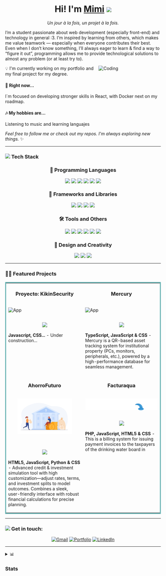 <h1 align="center">Hi! I'm <a href="">Mimi</a> <img src="https://raw.githubusercontent.com/nixin72/nixin72/master/wave.gif" width="50px"></img></h1>


<p align="center"><em>Un jour à la fois, un projet à la fois.</em></p>

I’m a student passionate about web development (especially front-end) and technology in general :3.
I’m inspired by learning from others, which makes me value teamwork — especially when everyone contributes their best.
Even when I don’t know something, I’ll always eager to learn & find a way to “figure it out”, programming allows me to provide technological solutions to almost any problem (or at least try to). 

<img align="right" alt="Coding" width="40%" src="https://i.pinimg.com/originals/f9/57/6f/f9576fca9fc8ef79976a1d6327bbe9ae.gif">

💡 I'm currently working on my portfolio and my final project for my degree.

#### 🌱 Right now...
I`m focused on developing stronger skills in React, with Docker next on my roadmap.

#### 🎶 My hobbies are...
Listening to music and learning languajes 

_Feel free to follow me or check out my repos. I'm always exploring new things._ ✨

---
<h3> <img src="https://media2.giphy.com/media/QssGEmpkyEOhBCb7e1/giphy.gif?cid=ecf05e47a0n3gi1bfqntqmob8g9aid1oyj2wr3ds3mg700bl&rid=giphy.gif" width="20px"> Tech Stack </h2>
<div align="center">


### 🧠 Programming Languages
<p align="center">
  <img src="https://img.shields.io/badge/javascript-%23323330.svg?style=for-the-badge&logo=javascript&logoColor=%23F7DF1E" />
  <img src="https://img.shields.io/badge/typescript-%23007ACC.svg?style=for-the-badge&logo=typescript&logoColor=white" />
  <img src="https://img.shields.io/badge/php-%23777BB4.svg?style=for-the-badge&logo=php&logoColor=white" />
  <img src="https://img.shields.io/badge/kotlin-%237F52FF.svg?style=for-the-badge&logo=kotlin&logoColor=white" />
  <img src="https://img.shields.io/badge/java-%23ED8B00.svg?style=for-the-badge&logo=openjdk&logoColor=white" />
  <img src="https://img.shields.io/badge/html5-%23E34F26.svg?style=for-the-badge&logo=html5&logoColor=white" />
</p>

### 🧩 Frameworks and Libraries
<p align="center">
  <img src="https://img.shields.io/badge/angular-%23DD0031.svg?style=for-the-badge&logo=angular&logoColor=white" />
  <img src="https://img.shields.io/badge/react-%2320232a.svg?style=for-the-badge&logo=react&logoColor=%2361DAFB" />
  <img src="https://img.shields.io/badge/Ionic-%233880FF.svg?style=for-the-badge&logo=Ionic&logoColor=white" />
  <img src="https://img.shields.io/badge/Filament-FFAA00?style=for-the-badge&logoColor=%23000000" />
</p>

<!--
### 🗄️ Databases
<p align="center">
  <img src="https://img.shields.io/badge/Microsoft%20SQL%20Server-CC2927?style=for-the-badge&logo=microsoft%20sql%20server&logoColor=white" />
  <img src="https://img.shields.io/badge/mysql-4479A1.svg?style=for-the-badge&logo=mysql&logoColor=white" />
  <img src="https://img.shields.io/badge/sqlite-%2307405e.svg?style=for-the-badge&logo=sqlite&logoColor=white" />
  <img src="https://img.shields.io/badge/MongoDB-%234ea94b.svg?style=for-the-badge&logo=mongodb&logoColor=white" />
</p>
-->

### 🛠️ Tools and Others
<p align="center">
  <img src="https://img.shields.io/badge/git-%23F05033.svg?style=for-the-badge&logo=git&logoColor=white" />
  <img src="https://img.shields.io/badge/github-%23121011.svg?style=for-the-badge&logo=github&logoColor=white" />
  <img src="https://img.shields.io/badge/gitlab-%23181717.svg?style=for-the-badge&logo=gitlab&logoColor=white" />
  <img src="https://img.shields.io/badge/Notion-%23000000.svg?style=for-the-badge&logo=notion&logoColor=white" />
  <img src="https://img.shields.io/badge/Postman-FF6C37?style=for-the-badge&logo=postman&logoColor=white" />
  <img src="https://img.shields.io/badge/power_bi-F2C811?style=for-the-badge&logo=powerbi&logoColor=black" />
</p>

### 🎨 Design and Creativity
<p align="center">
  <img src="https://img.shields.io/badge/Adobe%20Lightroom-31A8FF.svg?style=for-the-badge&logo=Adobe%20Lightroom&logoColor=white" />
  <img src="https://img.shields.io/badge/Adobe%20XD-470137?style=for-the-badge&logo=Adobe%20XD&logoColor=#FF61F6" />
  <img src="https://img.shields.io/badge/Canva-%2300C4CC.svg?style=for-the-badge&logo=Canva&logoColor=white" />
</p>

</div>

---
### 🧑‍💻 Featured Projects
<table bordercolor="#66b2b2">
  
  <tr>
    <td width="50%" valign="top">
      <h3 align="center">Proyecto: KikinSecurity</h3>
        <br />
        <!-- <a target="_blank" href=""> -->
            <img src="images/img.jpg" width="100%" alt="App"/>
        </a>
        <br />
        <p align="center">
          <br>
  <a href="https://github.com/TMPixel/kikinsecurity" target="https://github.com/TMPixel/kikinsecurity">
    <img src="https://img.shields.io/static/v1?label=|&message=REPO&color=f&style=plastic&logo=github&logo-color=white"/>
  </a> 
  <!-- 
  <a href="http://nftportalbyrahul.netlify.app" target="_blank">
    <img src="https://img.shields.io/static/v1?label=|&message=WEBSITE&color=cdf998&style=plastic&logo=wordpress&logo-color=white"/>
  </a>
  -->
      </p>
        <p><strong>Javascript, CSS...</strong> - Under construction...</p>
    </td>
    <td width="50%" valign="top">
      <h3 align="center">Mercury</h3>
        <br />
        <!-- <a target="_blank" href=""> -->
            <img src="images/Mercury.jpg" width="100%" alt="App"/>
        </a>
        <br />
        <p align="center">
          <br>
  <a href="https://github.com/SebasTix02/Mercury" target="[_blank](https://github.com/SebasTix02/Mercury)">
    <img src="https://img.shields.io/static/v1?label=|&message=REPO&color=f&style=plastic&logo=github&logo-color=white"/>
  </a> 
  <!-- 
  <a href="http://nftportalbyrahul.netlify.app" target="_blank">
    <img src="https://img.shields.io/static/v1?label=|&message=WEBSITE&color=cdf998&style=plastic&logo=wordpress&logo-color=white"/>
  </a>
  -->
      </p>
        <p><strong>TypeScript, JavaScript & CSS</strong> - Mercury is a QR-based asset tracking system for institutional property (PCs, monitors, peripherals, etc.), powered by a high-performance database for seamless management.</p>
    </td>
  </tr>
  <tr>
    <td width="50%" valign="top">
      <h3 align="center">AhorroFuturo</h3>
        <br />
        <!-- <a target="_blank" href=""> -->
            <div align="center">
              <img src="https://github.com/ChrisitanLP/AhorroFuturo/blob/main/static/assets/img/Banners/first_banner.png?raw=true" width="75%" alt="App" />
            </div>
        </a>
        <br />
        <p align="center">
          <br>
  <a href="https://github.com/ChrisitanLP/AhorroFuturo" target="https://github.com/ChrisitanLP/AhorroFuturo">
    <img src="https://img.shields.io/static/v1?label=|&message=REPO&color=f&style=plastic&logo=github&logo-color=white"/>
  </a> 
  <!-- 
  <a href="http://nftportalbyrahul.netlify.app" target="_blank">
    <img src="https://img.shields.io/static/v1?label=|&message=WEBSITE&color=cdf998&style=plastic&logo=wordpress&logo-color=white"/>
  </a>
  -->
      </p>
        <p><strong>HTML5, JavaScript, Python & CSS</strong> -  Advanced credit & investment simulation tool with high customization—adjust rates, terms, and investment splits to model outcomes. Combines a sleek, user-friendly interface with robust financial calculations for precise planning.</p>
    </td>
    <td width="50%" valign="top">
      <h3 align="center">Facturaqua</h3>
        <br />
        <!-- <a target="_blank" href=""> -->
            <img src="https://github.com/Dionisio202/Junta_Agua/blob/main/public/img/Logo3@3x.png?raw=true" width="100%" alt="App"/>
        </a>
        <br />
        <p align="center">
          <br>
  <a href="https://github.com/Dionisio202/Junta_Agua" target="https://github.com/Dionisio202/Junta_Agua">
    <img src="https://img.shields.io/static/v1?label=|&message=REPO&color=f&style=plastic&logo=github&logo-color=white"/>
  </a> 
  <!-- 
  <a href="http://nftportalbyrahul.netlify.app" target="_blank">
    <img src="https://img.shields.io/static/v1?label=|&message=WEBSITE&color=cdf998&style=plastic&logo=wordpress&logo-color=white"/>
  </a>
  -->
      </p>
        <p><strong>PHP, JavaScript, HTML5 & CSS</strong> - This is a billing system for issuing payment invoices to the taxpayers of the drinking water board in</p>
    </td>
  </tr>
</table>

---

<h3> <img src='https://raw.githubusercontent.com/ShahriarShafin/ShahriarShafin/main/Assets/handshake.gif' width="50px"> Get in touch: </h3>
<div align="center">
  <a href="mailto:tamiaofv@gmail.com?subject=Hello%20UserName"><img src="https://img.shields.io/badge/gmail-%23D14836.svg?&style=for-the-badge&logo=gmail&logoColor=white" alt="Gmail" height="25" /></a>
  <a href="" target="_blank"><img src="https://img.shields.io/badge/portfolio-%2324292e.svg?&style=for-the-badge&logo=pfsense&logoColor=white&logoSize=30" alt="Portfolio" height="25" /></a>
  <a href="https://www.linkedin.com/in/tamia-maliza-a05aa7346/"><img src="https://img.shields.io/badge/linkedin-%230077B5.svg?&style=for-the-badge&logo=linkedin&logoColor=white" alt="LinkedIn" height="25" /></a>
</div>

---
<details>
<summary> 📊<h3>Stats</h3> </summary>
<p align="center">
  <img src="https://github-readme-stats.vercel.app/api?username=TMpixel&theme=tokyonight&show_icons=true&hide_border=true&count_private=true" width="330"/>
  <img src="https://github-readme-stats.vercel.app/api/top-langs/?username=TMpixel&theme=tokyonight&show_icons=true&hide_border=true&layout=compact" width="330"/>
  <img src="https://github-contributor-stats.vercel.app/api?username=TMpixel&limit=5&theme=tokyonight&hide_border=true&combine_all_yearly_contributions=true" width="330"/>
</p>
</details>


 <!-- in progress
<details>
<summary>
 <!--🎵SPOTIFY / 🌐WEBSITE: https://github.com/kittinan/spotify-github-profile
<p align="center">
<a href="https://www.youtube.com/watch?v=kKsivrgoyDw"><img src="https://raw.githubusercontent.com/trinib/spotify-github-profile/master/img/default.svg" height="130" width="300"></a>
</summary>
</details>
-->
